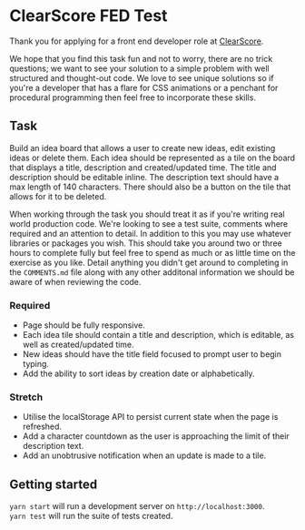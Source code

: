# ClearScore FED Test
Thank you for applying for a front end developer role at [ClearScore](https://www.clearscore.com).

We hope that you find this task fun and not to worry, there are no trick questions; we want to see your solution to a simple problem with well structured and thought-out code. We love to see unique solutions so if you're a developer that has a flare for CSS animations or a penchant for procedural programming then feel free to incorporate these skills.
## Task
Build an idea board that allows a user to create new ideas, edit existing ideas or delete them. Each idea should be represented as a tile on the board that displays a title, description and created/updated time. The title and description should be editable inline. The description text should have a max length of 140 characters. There should also be a button on the tile that allows for it to be deleted.

When working through the task you should treat it as if you're writing real world production code. We're looking to see a test suite, comments where required and an attention to detail. In addition to this you may use whatever libraries or packages you wish. This should take you around two or three hours to complete fully but feel free to spend as much or as little time on the exercise as you like. Detail anything you didn't get around to completing in the `COMMENTS.md` file along with any other additonal information we should be aware of when reviewing the code.
### Required
* Page should be fully responsive.
* Each idea tile should contain a title and description, which is editable, as well as created/updated time.
* New ideas should have the title field focused to prompt user to begin typing.
* Add the ability to sort ideas by creation date or alphabetically.
### Stretch
* Utilise the localStorage API to persist current state when the page is refreshed.
* Add a character countdown as the user is approaching the limit of their description text.
* Add an unobtrusive notification when an update is made to a tile.
## Getting started
`yarn start` will run a development server on `http://localhost:3000`.  
`yarn test` will run the suite of tests created.